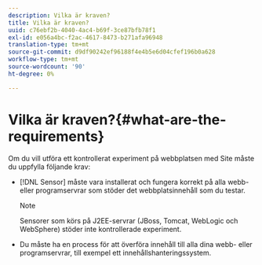 ```yaml
---
description: Vilka är kraven?
title: Vilka är kraven?
uuid: c76ebf2b-4040-4ac4-b69f-3ce87bfb78f1
exl-id: e056a4bc-f2ac-4617-8473-b271afa96948
translation-type: tm+mt
source-git-commit: d9df90242ef96188f4e4b5e6d04cfef196b0a628
workflow-type: tm+mt
source-wordcount: '90'
ht-degree: 0%

---
```


# Vilka är kraven?{#what-are-the-requirements}

Om du vill utföra ett kontrollerat experiment på webbplatsen med Site måste du uppfylla följande krav:

* [!DNL Sensor] måste vara installerat och fungera korrekt på alla webb- eller programservrar som stöder det webbplatsinnehåll som du testar.

   >[!NOTE]
   >
   >Sensorer som körs på J2EE-servrar (JBoss, Tomcat, WebLogic och WebSphere) stöder inte kontrollerade experiment.

* Du måste ha en process för att överföra innehåll till alla dina webb- eller programservrar, till exempel ett innehållshanteringssystem.
